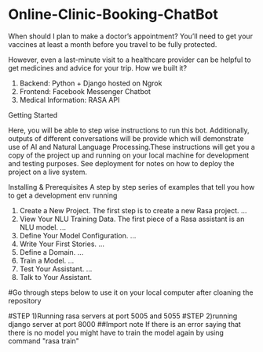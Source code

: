 # Online-Clinic-Booking-ChatBot
When should I plan to make a doctor’s appointment?
You’ll need to get your vaccines at least a month before you travel to be fully protected.

However, even a last-minute visit to a healthcare provider can be helpful to get medicines and advice for your trip.
How we built it?

1. Backend: Python + Django hosted on Ngrok
2. Frontend: Facebook Messenger Chatbot
3. Medical Information: RASA API

Getting Started

Here, you will be able to step wise instructions to run this bot. Additionally, outputs of different conversations will be provide which will demonstrate use of AI and Natural Language Processing.These instructions will get you a copy of the project up and running on your local machine for development and testing purposes. See deployment for notes on how to deploy the project on a live system.

Installing & Prerequisites
A step by step series of examples that tell you how to get a development env running

1. Create a New Project. The first step is to create a new Rasa project. ...
2. View Your NLU Training Data. The first piece of a Rasa assistant is an NLU model. ...
3. Define Your Model Configuration. ...
4. Write Your First Stories. ...
5. Define a Domain. ...
6. Train a Model. ...
7. Test Your Assistant. ...
8. Talk to Your Assistant.

#Go through steps below to use it on your local computer after cloaning the repository

#STEP 1)Running rasa servers at port 5005 and 5055
#STEP 2)running django server at port 8000
##Import note If there is an error saying that there is no model you might have to train the model again by using command "rasa train"
